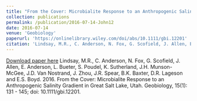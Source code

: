 ```yaml
---
title: "From the Cover: Microbialite Response to an Anthropogenic Salinity Gradient in Great Salt Lake, Utah"
collection: publications
permalink: /publication/2016-07-14-John12
date: 2016-07-14
venue: 'Geobiology'
paperurl: 'https://onlinelibrary.wiley.com/doi/abs/10.1111/gbi.12201'
citation: 'Lindsay, M.R., C. Anderson, N. Fox, G. Scofield, J. Allen, E. Anderson, L. Bueter, S. Poudel, K. Sutherland, J.H. Munson-McGee, J.D. Van Nostrand, J. Zhou, J.R. Spear, B.K. Baxter, D.R. Lageson and E.S. Boyd.  2016.  From the Cover: Microbialite Response to an Anthropogenic Salinity Gradient in Great Salt Lake, Utah.  Geobiology, 15(1): 131 - 145; doi: 10.1111/gbi.12201.'
---
```


<a href='https://onlinelibrary.wiley.com/doi/abs/10.1111/gbi.12201'>Download paper here</a>
Lindsay, M.R., C. Anderson, N. Fox, G. Scofield, J. Allen, E. Anderson, L. Bueter, S. Poudel, K. Sutherland, J.H. Munson-McGee, J.D. Van Nostrand, J. Zhou, J.R. Spear, B.K. Baxter, D.R. Lageson and E.S. Boyd.  2016.  From the Cover: Microbialite Response to an Anthropogenic Salinity Gradient in Great Salt Lake, Utah.  Geobiology, 15(1): 131 - 145; doi: 10.1111/gbi.12201.
